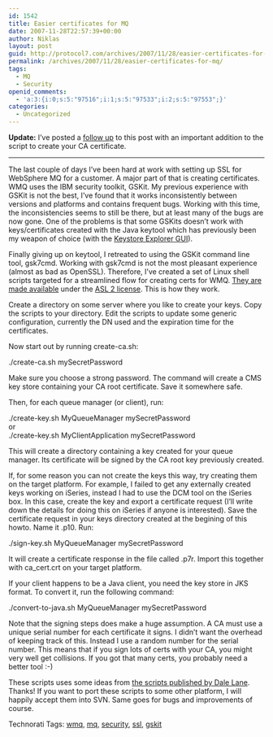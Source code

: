 ```yaml
---
id: 1542
title: Easier certificates for MQ
date: 2007-11-28T22:57:39+00:00
author: Niklas
layout: post
guid: http://protocol7.com/archives/2007/11/28/easier-certificates-for-mq/
permalink: /archives/2007/11/28/easier-certificates-for-mq/
tags:
  - MQ
  - Security
openid_comments:
  - 'a:3:{i:0;s:5:"97516";i:1;s:5:"97533";i:2;s:5:"97553";}'
categories:
  - Uncategorized
---
```

<div class='microid-cafa1dc2be8784a9f0058752f560181f1fff9c34'>
  <p>
    <strong>Update:</strong> I&#8217;ve posted a <a href="http://protocol7.com/archives/2008/06/29/basic-constraints-on-websphere-mq-ca-certificate/">follow up</a> to this post with an important addition to the script to create your CA certificate.
  </p>
  
  <hr />
  
  <p>
    The last couple of days I&#8217;ve been hard at work with setting up SSL for WebSphere MQ for a customer. A major part of that is creating certificates. WMQ uses the IBM security toolkit, GSKit. My previous experience with GSKit is not the best, I&#8217;ve found that it works inconsistently between versions and platforms and contains frequent bugs. Working with this time, the inconsistencies seems to still be there, but at least many of the bugs are now gone. One of the problems is that some GSKits doesn&#8217;t work with keys/certificates created with the Java keytool which has previously been my weapon of choice (with the <a href="http://www.lazgosoftware.com/kse/">Keystore Explorer GUI</a>).
  </p>
  
  <p>
    Finally giving up on keytool, I retreated to using the GSKit command line tool, gsk7cmd. Working with gsk7cmd is not the most pleasant experience (almost as bad as OpenSSL). Therefore, I&#8217;ve created a set of Linux shell scripts targeted for a streamlined flow for creating certs for WMQ. <a href="http://wmq-util.googlecode.com/svn/ssl-scripts/">They are made available</a> under the <a href="http://www.apache.org/licenses/LICENSE-2.0.html">ASL 2 license</a>. This is how they work.
  </p>
  
  <p>
    Create a directory on some server where you like to create your keys. Copy the scripts to your directory. Edit the scripts to update some generic configuration, currently the DN used and the expiration time for the certificates.
  </p>
  
  <p>
    Now start out by running create-ca.sh:
  </p>
  
  <p>
    ./create-ca.sh mySecretPassword
  </p>
  
  <p>
    Make sure you choose a strong password. The command will create a CMS key store containing your CA root certificate. Save it somewhere safe.
  </p>
  
  <p>
    Then, for each queue manager (or client), run:
  </p>
  
  <p>
    ./create-key.sh MyQueueManager mySecretPassword<br />or<br />./create-key.sh MyClientApplication mySecretPassword
  </p>
  
  <p>
    This will create a directory containing a key created for your queue manager. Its certificate will be signed by the CA root key previously created.
  </p>
  
  <p>
    If, for some reason you can not create the keys this way, try creating them on the target platform. For example, I failed to get any externally created keys working on iSeries, instead I had to use the DCM tool on the iSeries box. In this case, create the key and export a certificate request (I&#8217;ll write down the details for doing this on iSeries if anyone is interested). Save the certificate request in your keys directory created at the begining of this howto. Name it <queue manager name in lower case>.p10. Run:
  </p>
  
  <p>
    ./sign-key.sh MyQueueManager mySecretPassword
  </p>
  
  <p>
    It will create a certificate response in the file called <queue manager name in lower case>.p7r. Import this together with ca_cert.crt on your target platform.
  </p>
  
  <p>
    If your client happens to be a Java client, you need the key store in JKS format. To convert it, run the following command:
  </p>
  
  <p>
    ./convert-to-java.sh MyQueueManager mySecretPassword
  </p>
  
  <p>
    Note that the signing steps does make a huge assumption. A CA must use a unique serial number for each certificate it signs. I didn&#8217;t want the overhead of keeping track of this. Instead I use a random number for the serial number. This means that if you sign lots of certs with your CA, you might very well get collisions. If you got that many certs, you probably need a better tool :-)
  </p>
  
  <p>
    These scripts uses some ideas from <a href="http://hursleyonwmq.wordpress.com/2007/02/05/an-introduction-to-ssl-configuration/">the scripts published by Dale Lane</a>. Thanks! If you want to port these scripts to some other platform, I will happily accept them into SVN. Same goes for bugs and improvements of course.
  </p>
  
  <p>
    Technorati Tags: <a class="performancingtags" href="http://technorati.com/tag/wmq" rel="tag">wmq</a>, <a class="performancingtags" href="http://technorati.com/tag/mq" rel="tag">mq</a>, <a class="performancingtags" href="http://technorati.com/tag/security" rel="tag">security</a>, <a class="performancingtags" href="http://technorati.com/tag/ssl" rel="tag">ssl</a>, <a class="performancingtags" href="http://technorati.com/tag/gskit" rel="tag">gskit</a>
  </p>
</div>